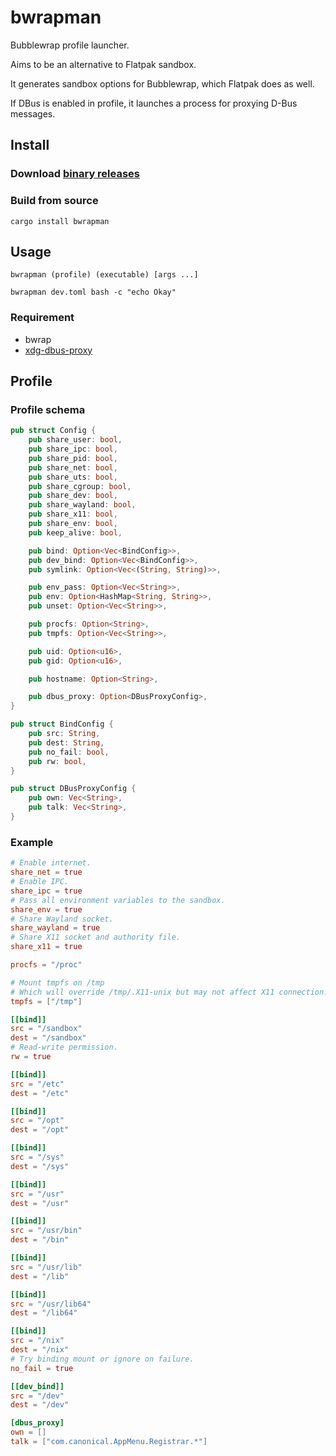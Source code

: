 # bwrapman

Bubblewrap profile launcher.

Aims to be an alternative to Flatpak sandbox.

It generates sandbox options for Bubblewrap, which Flatpak does as well.

If DBus is enabled in profile, it launches a process for proxying D-Bus messages.

## Install

### Download [binary releases](https://github.com/jellyterra/bwrapman/releases)

### Build from source

```shell
cargo install bwrapman
```

## Usage

```
bwrapman (profile) (executable) [args ...]
```

```shell
bwrapman dev.toml bash -c "echo Okay"
``` 

### Requirement

- bwrap
- [xdg-dbus-proxy](https://github.com/flatpak/xdg-dbus-proxy)

## Profile

### Profile schema

```rust
pub struct Config {
    pub share_user: bool,
    pub share_ipc: bool,
    pub share_pid: bool,
    pub share_net: bool,
    pub share_uts: bool,
    pub share_cgroup: bool,
    pub share_dev: bool,
    pub share_wayland: bool,
    pub share_x11: bool,
    pub share_env: bool,
    pub keep_alive: bool,

    pub bind: Option<Vec<BindConfig>>,
    pub dev_bind: Option<Vec<BindConfig>>,
    pub symlink: Option<Vec<(String, String)>>,

    pub env_pass: Option<Vec<String>>,
    pub env: Option<HashMap<String, String>>,
    pub unset: Option<Vec<String>>,

    pub procfs: Option<String>,
    pub tmpfs: Option<Vec<String>>,

    pub uid: Option<u16>,
    pub gid: Option<u16>,

    pub hostname: Option<String>,

    pub dbus_proxy: Option<DBusProxyConfig>,
}

pub struct BindConfig {
    pub src: String,
    pub dest: String,
    pub no_fail: bool,
    pub rw: bool,
}

pub struct DBusProxyConfig {
    pub own: Vec<String>,
    pub talk: Vec<String>,
}
```

### Example

```toml
# Enable internet.
share_net = true
# Enable IPC.
share_ipc = true
# Pass all environment variables to the sandbox.
share_env = true
# Share Wayland socket.
share_wayland = true
# Share X11 socket and authority file.
share_x11 = true

procfs = "/proc"

# Mount tmpfs on /tmp
# Which will override /tmp/.X11-unix but may not affect X11 connection.
tmpfs = ["/tmp"]

[[bind]]
src = "/sandbox"
dest = "/sandbox"
# Read-write permission.
rw = true

[[bind]]
src = "/etc"
dest = "/etc"

[[bind]]
src = "/opt"
dest = "/opt"

[[bind]]
src = "/sys"
dest = "/sys"

[[bind]]
src = "/usr"
dest = "/usr"

[[bind]]
src = "/usr/bin"
dest = "/bin"

[[bind]]
src = "/usr/lib"
dest = "/lib"

[[bind]]
src = "/usr/lib64"
dest = "/lib64"

[[bind]]
src = "/nix"
dest = "/nix"
# Try binding mount or ignore on failure.
no_fail = true

[[dev_bind]]
src = "/dev"
dest = "/dev"

[dbus_proxy]
own = []
talk = ["com.canonical.AppMenu.Registrar.*"]
```
